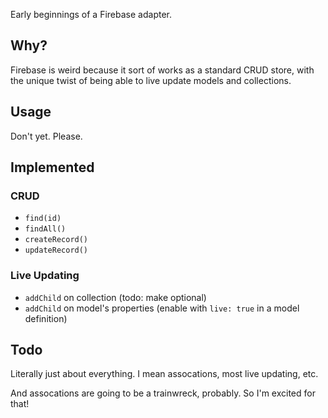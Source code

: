 Early beginnings of a Firebase adapter.

## Why?

Firebase is weird because it sort of works as a standard CRUD store, with the unique twist of being able to live update models and collections.

## Usage

Don't yet. Please.

## Implemented

### CRUD

* `find(id)`
* `findAll()`
* `createRecord()`
* `updateRecord()`

### Live Updating

* `addChild` on collection (todo: make optional)
* `addChild` on model's properties (enable with `live: true` in a model definition)

## Todo

Literally just about everything. I mean assocations, most live updating, etc.

And assocations are going to be a trainwreck, probably. So I'm excited for that!
